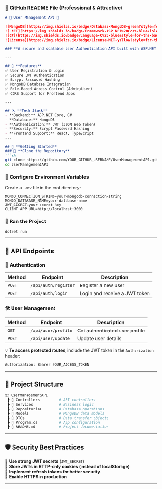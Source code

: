 ### 📌 **GitHub README File (Professional & Attractive)**
```md
# 🚀 User Management API 🔐

![MongoDB](https://img.shields.io/badge/Database-MongoDB-green?style=for-the-badge&logo=mongodb)
![.NET](https://img.shields.io/badge/Framework-ASP.NET%20Core-blueviolet?style=for-the-badge&logo=dotnet)
![C#](https://img.shields.io/badge/Language-C%23-blue?style=for-the-badge&logo=csharp)
![License](https://img.shields.io/badge/License-MIT-yellow?style=for-the-badge)

### **A secure and scalable User Authentication API built with ASP.NET Core, MongoDB, and JWT Authentication.**

---

## 🌟 **Features**
✅ User Registration & Login  
✅ Secure JWT Authentication  
✅ Bcrypt Password Hashing  
✅ MongoDB Database Integration  
✅ Role-Based Access Control (Admin/User)  
✅ CORS Support for Frontend Apps  

---

## 🛠 **Tech Stack**
- **Backend:** ASP.NET Core, C#
- **Database:** MongoDB
- **Authentication:** JWT (JSON Web Token)
- **Security:** Bcrypt Password Hashing
- **Frontend Support:** React, TypeScript
---

## 🚀 **Getting Started**
### 🔹 **Clone the Repository**
```sh
git clone https://github.com/YOUR_GITHUB_USERNAME/UserManagementAPI.git
cd UserManagementAPI
```

### 🔹 **Configure Environment Variables**
Create a `.env` file in the root directory:
```env
MONGO_CONNECTION_STRING=your-mongodb-connection-string
MONGO_DATABASE_NAME=your-database-name
JWT_SECRET=your-secret-key
CLIENT_APP_URL=http://localhost:3000
```

### 🔹 **Run the Project**
```sh
dotnet run
```

---

## 📌 **API Endpoints**
### 🔐 **Authentication**
| Method | Endpoint | Description |
|--------|----------|-------------|
| `POST` | `/api/auth/register` | Register a new user |
| `POST` | `/api/auth/login` | Login and receive a JWT token |

### 🛠 **User Management**
| Method | Endpoint | Description |
|--------|----------|-------------|
| `GET`  | `/api/user/profile` | Get authenticated user profile |
| `POST` | `/api/user/update` | Update user details |

💡 **To access protected routes**, include the JWT token in the `Authorization` header:
```http
Authorization: Bearer YOUR_ACCESS_TOKEN
```

---

## 🎨 **Project Structure**
```sh
📦 UserManagementAPI
 ┣ 📂 Controllers         # API controllers
 ┣ 📂 Services            # Business logic
 ┣ 📂 Repositories        # Database operations
 ┣ 📂 Models              # MongoDB data models
 ┣ 📂 DTOs                # Data transfer objects
 ┣ 📜 Program.cs          # App configuration
 ┣ 📜 README.md           # Project documentation
```

---

## 🛡 **Security Best Practices**
🔹 **Use strong JWT secrets** (`JWT_SECRET`)  
🔹 **Store JWTs in HTTP-only cookies (instead of localStorage)**  
🔹 **Implement refresh tokens for better security**  
🔹 **Enable HTTPS in production**  

---

